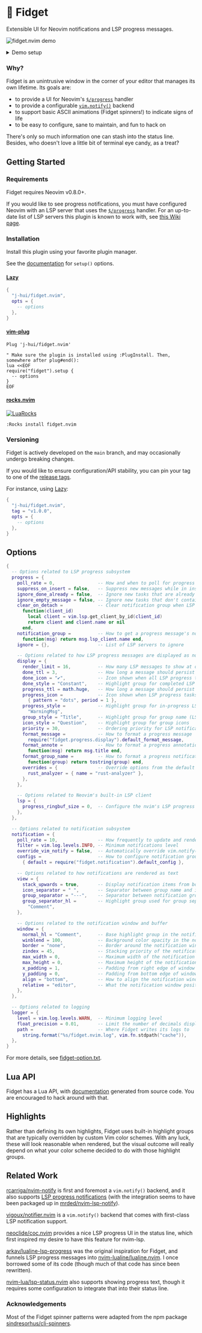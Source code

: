 <!-- panvimdoc-ignore-start -->

# 💫 Fidget

Extensible UI for Neovim notifications and LSP progress messages.

![fidget.nvim demo](https://github.com/j-hui/fidget.nvim/blob/media/gifs/fidget-demo-rust-analyzer.gif?raw=true)

<details>
  <summary>Demo setup</summary>

*Note that this demo may not always reflect the exact behavior of the latest release.*

This screen recording was taken as I opened a Rust file I'm working on,
triggering `rust-analyzer` to send me some LSP progress messages.

As those messages are ongoing, I trigger some notifications with the following:

```lua
local fidget = require("fidget")

vim.keymap.set("n", "A", function()
  fidget.notify("This is from fidget.notify().")
end)

vim.keymap.set("n", "B", function()
  fidget.notify("This is also from fidget.notify().", vim.log.levels.WARN)
end)

vim.keymap.set("n", "C", function()
  fidget.notify("fidget.notify() supports annotations...", nil, { annote = "MY NOTE", key = "foobar" })
end)

vim.keymap.set("n", "D", function()
  fidget.notify(nil, vim.log.levels.ERROR, { annote = "bottom text", key = "foobar" })
  fidget.notify("... and overwriting notifications.", vim.log.levels.WARN, { annote = "YOUR AD HERE" })
end)
```

(I use normal mode keymaps to avoid going into ex mode, which would pause Fidget
rendering and make the demo look glitchy...)

Visible elements:

-   Terminal + font: [Kitty](https://sw.kovidgoyal.net/kitty/) + [Comic Shanns Mono](https://github.com/shannpersand/comic-shanns)
-   Editor: [Neovim v0.9.4](https://github.com/neovim/neovim/tree/v0.9.4)
-   Theme: [folke/twilight.nvim](https://github.com/folke/twilight.nvim)
-   Status line: [nvim-lualine/lualine.nvim](https://github.com/nvim-lualine/lualine.nvim)
-   Color columns: `:set colorcolumn=81,121,+1,+2` (sorry)
-   Scrollbar: [petertriho/nvim-scrollbar](https://github.com/petertriho/nvim-scrollbar)

</details>

### Why?

Fidget is an unintrusive window in the corner of your editor that manages
its own lifetime. Its goals are:

- to provide a UI for Neovim's [`$/progress`][lsp-progress] handler
- to provide a configurable [`vim.notify()`][vim-notify] backend
- to support basic ASCII animations (Fidget spinners!) to indicate signs of life
- to be easy to configure, sane to maintain, and fun to hack on

There's only so much information one can stash into the status line. Besides,
who doesn't love a little bit of terminal eye candy, as a treat?

[lsp-progress]: https://microsoft.github.io/language-server-protocol/specifications/lsp/3.17/specification/#progress
[vim-notify]: https://neovim.io/doc/user/lua.html#vim.notify()

<!-- panvimdoc-ignore-end -->

## Getting Started

### Requirements

Fidget requires Neovim v0.8.0+.

If you would like to see progress notifications, you must have configured Neovim
with an LSP server that uses the [`$/progress`][lsp-progress] handler.
For an up-to-date list of LSP servers this plugin is known to work with, see
[this Wiki page](https://github.com/j-hui/fidget.nvim/wiki/Known-compatible-LSP-servers).

### Installation

Install this plugin using your favorite plugin manager.

See the [documentation](doc/fidget.md) for `setup()` options.

#### [Lazy](https://github.com/folke/lazy.nvim)

```lua
{
  "j-hui/fidget.nvim",
  opts = {
    -- options
  },
}
```

#### [vim-plug](https://github.com/junegunn/vim-plug)

```vim
Plug 'j-hui/fidget.nvim'

" Make sure the plugin is installed using :PlugInstall. Then, somewhere after plug#end():
lua <<EOF
require("fidget").setup {
  -- options
}
EOF
```

#### [rocks.nvim](https://github.com/nvim-neorocks/rocks.nvim)

[![LuaRocks](https://img.shields.io/luarocks/v/j-hui/fidget.nvim?logo=lua&color=purple)](https://luarocks.org/modules/j-hui/fidget.nvim)

```vim
:Rocks install fidget.nvim
```

### Versioning

Fidget is actively developed on the `main` branch, and may occasionally undergo
breaking changes.

If you would like to ensure configuration/API stability, you can pin your tag to
one of the [release tags](https://github.com/j-hui/fidget.nvim/releases/).

For instance, using [Lazy](https://github.com/folke/lazy.nvim):

```lua
{
  "j-hui/fidget.nvim",
  tag = "v1.0.0",
  opts = {
    -- options
  },
}
```

## Options

```lua
{
  -- Options related to LSP progress subsystem
  progress = {
    poll_rate = 0,                -- How and when to poll for progress messages
    suppress_on_insert = false,   -- Suppress new messages while in insert mode
    ignore_done_already = false,  -- Ignore new tasks that are already complete
    ignore_empty_message = false, -- Ignore new tasks that don't contain a message
    clear_on_detach =             -- Clear notification group when LSP server detaches
      function(client_id)
        local client = vim.lsp.get_client_by_id(client_id)
        return client and client.name or nil
      end,
    notification_group =          -- How to get a progress message's notification group key
      function(msg) return msg.lsp_client.name end,
    ignore = {},                  -- List of LSP servers to ignore

    -- Options related to how LSP progress messages are displayed as notifications
    display = {
      render_limit = 16,          -- How many LSP messages to show at once
      done_ttl = 3,               -- How long a message should persist after completion
      done_icon = "✔",            -- Icon shown when all LSP progress tasks are complete
      done_style = "Constant",    -- Highlight group for completed LSP tasks
      progress_ttl = math.huge,   -- How long a message should persist when in progress
      progress_icon =             -- Icon shown when LSP progress tasks are in progress
        { pattern = "dots", period = 1 },
      progress_style =            -- Highlight group for in-progress LSP tasks
        "WarningMsg",
      group_style = "Title",      -- Highlight group for group name (LSP server name)
      icon_style = "Question",    -- Highlight group for group icons
      priority = 30,              -- Ordering priority for LSP notification group
      format_message =            -- How to format a progress message
        require("fidget.progress.display").default_format_message,
      format_annote =             -- How to format a progress annotation
        function(msg) return msg.title end,
      format_group_name =         -- How to format a progress notification group's name
        function(group) return tostring(group) end,
      overrides = {               -- Override options from the default notification config
        rust_analyzer = { name = "rust-analyzer" },
      },
    },

    -- Options related to Neovim's built-in LSP client
    lsp = {
      progress_ringbuf_size = 0,  -- Configure the nvim's LSP progress ring buffer size
    },
  },

  -- Options related to notification subsystem
  notification = {
    poll_rate = 10,               -- How frequently to update and render notifications
    filter = vim.log.levels.INFO, -- Minimum notifications level
    override_vim_notify = false,  -- Automatically override vim.notify() with Fidget
    configs =                     -- How to configure notification groups when instantiated
      { default = require("fidget.notification").default_config },

    -- Options related to how notifications are rendered as text
    view = {
      stack_upwards = true,       -- Display notification items from bottom to top
      icon_separator = " ",       -- Separator between group name and icon
      group_separator = "---",    -- Separator between notification groups
      group_separator_hl =        -- Highlight group used for group separator
        "Comment",
    },

    -- Options related to the notification window and buffer
    window = {
      normal_hl = "Comment",      -- Base highlight group in the notification window
      winblend = 100,             -- Background color opacity in the notification window
      border = "none",            -- Border around the notification window
      zindex = 45,                -- Stacking priority of the notification window
      max_width = 0,              -- Maximum width of the notification window
      max_height = 0,             -- Maximum height of the notification window
      x_padding = 1,              -- Padding from right edge of window boundary
      y_padding = 0,              -- Padding from bottom edge of window boundary
      align = "bottom",           -- How to align the notification window
      relative = "editor",        -- What the notification window position is relative to
    },
  },

  -- Options related to logging
  logger = {
    level = vim.log.levels.WARN,  -- Minimum logging level
    float_precision = 0.01,       -- Limit the number of decimals displayed for floats
    path =                        -- Where Fidget writes its logs to
      string.format("%s/fidget.nvim.log", vim.fn.stdpath("cache")),
  },
}
```

<!-- panvimdoc-ignore-start -->

For more details, see [fidget-option.txt](doc/fidget-option.txt).

<!-- panvimdoc-ignore-end -->

<!-- panvimdoc-include-comment For more details, see |fidget-option.txt|. -->

## Lua API

<!-- panvimdoc-ignore-start -->

Fidget has a Lua API, with [documentation](doc/fidget-api.txt) generated from
source code. You are encouraged to hack around with that.

<!-- panvimdoc-ignore-end -->

<!-- panvimdoc-include-comment See |fidget-api.txt|. -->

## Highlights

Rather than defining its own highlights, Fidget uses built-in highlight groups
that are typically overridden by custom Vim color schemes. With any luck, these
will look reasonable when rendered, but the visual outcome will really depend
on what your color scheme decided to do with those highlight groups.

## Related Work

[rcarriga/nvim-notify](https://github.com/rcarriga/nvim-notify) is first and
foremost a `vim.notify()` backend, and it also supports
[LSP progress notifications](https://github.com/rcarriga/nvim-notify/wiki/Usage-Recipes#lsp-status-updates)
(with the integration seems to have been packaged up in
[mrded/nvim-lsp-notify](https://github.com/mrded/nvim-lsp-notify)).

[vigoux/notifier.nvim](https://github.com/vigoux/notifier.nvim) is
a `vim.notify()` backend that comes with first-class LSP notification support.

[neoclide/coc.nvim](https://github.com/neoclide/coc.nvim) provides a nice LSP
progress UI in the status line, which first inspired my desire to have this
feature for nvim-lsp.

[arkav/lualine-lsp-progress](https://github.com/arkav/lualine-lsp-progress) was
the original inspiration for Fidget, and funnels LSP progress messages into
[nvim-lualine/lualine.nvim](https://github.com/nvim-lualine/lualine.nvim).
I once borrowed some of its code (though much of that code has since been
rewritten).

[nvim-lua/lsp-status.nvim](https://github.com/nvim-lua/lsp-status.nvim) also
supports showing progress text, though it requires some configuration to
integrate that into their status line.

### Acknowledgements

Most of the Fidget spinner patterns were adapted from the npm package
[sindresorhus/cli-spinners](https://github.com/sindresorhus/cli-spinners).
